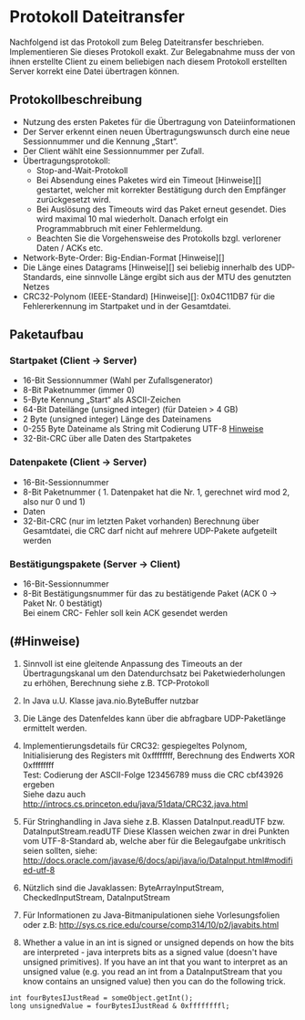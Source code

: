 # Protokoll Dateitransfer

Nachfolgend ist das Protokoll zum Beleg Dateitransfer beschrieben. Implementieren Sie dieses Protokoll exakt. Zur Belegabnahme muss der von ihnen erstellte Client zu einem beliebigen nach diesem Protokoll erstellten Server korrekt eine Datei übertragen können.

## Protokollbeschreibung
* Nutzung des ersten Paketes für die Übertragung von Dateiinformationen
* Der Server erkennt einen neuen Übertragungswunsch durch eine neue Sessionnummer und die Kennung „Start“.
* Der Client wählt eine Sessionnummer per Zufall.
* Übertragungsprotokoll: 
  * Stop-and-Wait-Protokoll
  * Bei Absendung eines Paketes wird ein Timeout [Hinweise][] gestartet, welcher mit korrekter Bestätigung durch den Empfänger zurückgesetzt wird.
  * Bei Auslösung des Timeouts wird das Paket erneut gesendet. Dies wird maximal 10 mal wiederholt. Danach erfolgt ein Programmabbruch mit einer Fehlermeldung. 
  * Beachten Sie die Vorgehensweise des Protokolls bzgl. verlorener Daten / ACKs etc.
* Network-Byte-Order:  Big-Endian-Format [Hinweise][]
* Die Länge eines Datagrams [Hinweise][] sei beliebig innerhalb des UDP-Standards, eine sinnvolle Länge ergibt sich aus der MTU des genutzten Netzes
* CRC32-Polynom (IEEE-Standard) [Hinweise][]: 0x04C11DB7 für die Fehlererkennung im Startpaket und in der Gesamtdatei. 




## Paketaufbau

### Startpaket (Client -> Server)
* 16-Bit Sessionnummer (Wahl per Zufallsgenerator)
* 8-Bit Paketnummer (immer 0)
* 5-Byte Kennung „Start“  als ASCII-Zeichen
* 64-Bit Dateilänge (unsigned integer) (für Dateien > 4 GB)
* 2 Byte (unsigned integer) Länge des Dateinamens  
* 0-255 Byte Dateiname als String mit Codierung UTF-8 [Hinweise](#Hinweise)
* 32-Bit-CRC über alle Daten des Startpaketes

### Datenpakete (Client -> Server)
* 16-Bit-Sessionnummer
* 8-Bit Paketnummer ( 1. Datenpaket hat die Nr. 1, gerechnet wird mod 2, also nur 0 und 1)
* Daten 
* 32-Bit-CRC (nur im letzten Paket vorhanden) Berechnung über Gesamtdatei, die CRC darf nicht auf mehrere UDP-Pakete aufgeteilt werden

### Bestätigungspakete (Server -> Client)
* 16-Bit-Sessionnummer
* 8-Bit Bestätigungsnummer für das zu bestätigende Paket  (ACK 0 → Paket Nr. 0 bestätigt)  
Bei einem CRC- Fehler  soll kein ACK gesendet werden



## (#Hinweise)

1. Sinnvoll ist eine gleitende Anpassung des Timeouts an der Übertragungskanal um den Datendurchsatz bei Paketwiederholungen zu erhöhen, Berechnung siehe z.B. TCP-Protokoll

2. In Java u.U. Klasse java.nio.ByteBuffer nutzbar

3. Die Länge des Datenfeldes kann über die abfragbare UDP-Paketlänge ermittelt werden.

4. Implementierungsdetails für CRC32: gespiegeltes Polynom, Initialisierung des Registers mit 0xffffffff, Berechnung des Endwerts XOR 0xffffffff  
Test:  Codierung der ASCII-Folge 123456789  muss die CRC cbf43926  ergeben  
Siehe dazu auch http://introcs.cs.princeton.edu/java/51data/CRC32.java.html

5. Für Stringhandling in Java siehe z.B. Klassen DataInput.readUTF  bzw. DataInputStream.readUTF
Diese Klassen weichen zwar in drei Punkten vom UTF-8-Standard ab, welche aber für die Belegaufgabe unkritisch seien sollten, siehe:
 http://docs.oracle.com/javase/6/docs/api/java/io/DataInput.html#modified-utf-8

6. Nützlich sind die Javaklassen: ByteArrayInputStream, CheckedInputStream, DataInputStream

7. Für Informationen zu Java-Bitmanipulationen siehe Vorlesungsfolien oder z.B: http://sys.cs.rice.edu/course/comp314/10/p2/javabits.html


8. Whether a value in an int is signed or unsigned depends on how the bits are interpreted - java interprets bits as a signed value (doesn't have unsigned primitives).
If you have an int that you want to interpret as an unsigned value (e.g. you read an int from a DataInputStream that you know contains an unsigned value) then you can do the following trick.  

`int fourBytesIJustRead = someObject.getInt();`  
`long unsignedValue = fourBytesIJustRead & 0xffffffffl;`
